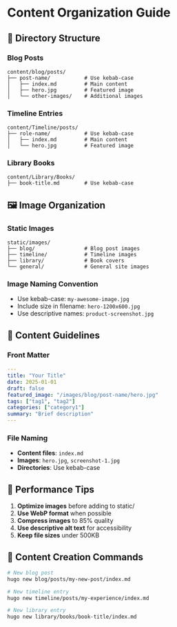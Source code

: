 # Content Organization Guide

## 📁 Directory Structure

### Blog Posts
```
content/blog/posts/
├── post-name/           # Use kebab-case
│   ├── index.md         # Main content
│   ├── hero.jpg         # Featured image
│   └── other-images/    # Additional images
```

### Timeline Entries
```
content/Timeline/posts/
├── role-name/           # Use kebab-case
│   ├── index.md         # Main content
│   └── hero.jpg         # Featured image
```

### Library Books
```
content/Library/Books/
├── book-title.md        # Use kebab-case
```

## 🖼️ Image Organization

### Static Images
```
static/images/
├── blog/                # Blog post images
├── timeline/            # Timeline images
├── library/             # Book covers
└── general/             # General site images
```

### Image Naming Convention
- Use kebab-case: `my-awesome-image.jpg`
- Include size in filename: `hero-1200x600.jpg`
- Use descriptive names: `product-screenshot.jpg`

## 📝 Content Guidelines

### Front Matter
```yaml
---
title: "Your Title"
date: 2025-01-01
draft: false
featured_image: "/images/blog/post-name/hero.jpg"
tags: ["tag1", "tag2"]
categories: ["category1"]
summary: "Brief description"
---
```

### File Naming
- **Content files**: `index.md`
- **Images**: `hero.jpg`, `screenshot-1.jpg`
- **Directories**: Use kebab-case

## 🚀 Performance Tips

1. **Optimize images** before adding to static/
2. **Use WebP format** when possible
3. **Compress images** to 85% quality
4. **Use descriptive alt text** for accessibility
5. **Keep file sizes** under 500KB

## 🔧 Content Creation Commands

```bash
# New blog post
hugo new blog/posts/my-new-post/index.md

# New timeline entry
hugo new timeline/posts/my-experience/index.md

# New library entry
hugo new library/books/book-title/index.md
```
